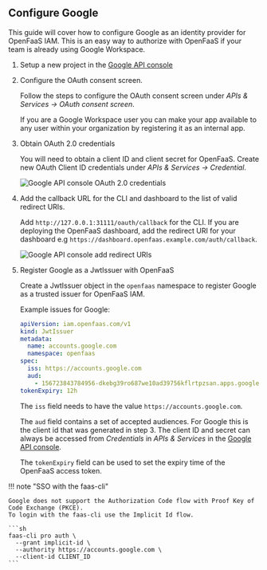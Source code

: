 ## Configure Google

This guide will cover how to configure Google as an identity provider for OpenFaaS IAM. This is an easy way to authorize with OpenFaaS if your team is already using Google Workspace.

1. Setup a new project in the [Google API console](https://console.developers.google.com/)

2. Configure the OAuth consent screen.

    Follow the steps to configure the OAuth consent screen under *APIs & Services -> OAuth consent screen*.

    If you are a Google Workspace user you can make your app available to any user within your organization by registering it as an internal app.

3. Obtain OAuth 2.0 credentials

    You will need to obtain a client ID and client secret for OpenFaaS. Create new OAuth Client ID credentials under *APIs & Services -> Credential*.

    ![Google API console OAuth 2.0 credentials](/images/oidc-configuration/google/google-create-credentials.png)

4. Add the callback URL for the CLI and dashboard to the list of valid redirect URIs.

    Add `http://127.0.0.1:31111/oauth/callback` for the CLI. If you are deploying the OpenFaaS dashboard, add the redirect URI for your dashboard e.g `https://dashboard.openfaas.example.com/auth/callback`.

    ![Google API console add redirect URIs](/images/oidc-configuration/google/google-redirect-uris.png)

5. Register Google as a JwtIssuer with OpenFaaS

    Create a JwtIssuer object in the `openfaas` namespace to register Google as a trusted issuer for OpenFaaS IAM.

    Example issues for Google:

    ```yaml
    apiVersion: iam.openfaas.com/v1
    kind: JwtIssuer
    metadata:
      name: accounts.google.com
      namespace: openfaas
    spec:
      iss: https://accounts.google.com
      aud:
        - 156723843784956-dkebg39ro687we10ad39756kflrtpzsan.apps.googleusercontent.com
    tokenExpiry: 12h
    ```

    The `iss` field needs to have the value `https://accounts.google.com`.

    The `aud` field contains a set of accepted audiences. For Google this is the client id that was generated in step 3.
    The client ID and secret can always be accessed from *Credentials* in *APIs & Services* in the [Google API console](https://console.cloud.google.com/projectselector2/apis/credentials?supportedpurview=project).

    The `tokenExpiry` field can be used to set the expiry time of the OpenFaaS access token.


!!! note "SSO with the faas-cli"

    Google does not support the Authorization Code flow with Proof Key of Code Exchange (PKCE).
    To login with the faas-cli use the Implicit Id flow. 

    ```sh
    faas-cli pro auth \
      --grant implicit-id \
      --authority https://accounts.google.com \
      --client-id CLIENT_ID
    ```